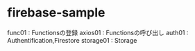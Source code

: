 # firebase-sample
func01  :  Functionsの登録
axios01 :   Functionsの呼び出し
auth01  :  Authentification,Firestore
storage01  :  Storage
